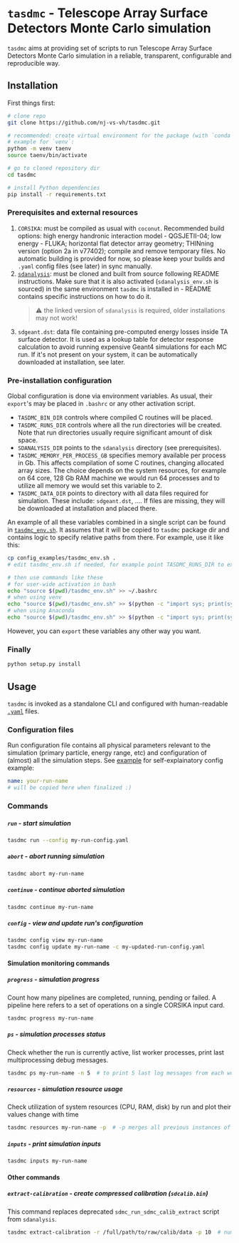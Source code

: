 # `tasdmc` - Telescope Array Surface Detectors Monte Carlo simulation

`tasdmc` aims at providing set of scripts to run Telescope Array Surface Detectors Monte Carlo
simulation in a reliable, transparent, configurable and reproducible way.


## Installation

First things first:

```bash
# clone repo
git clone https://github.com/nj-vs-vh/tasdmc.git

# recommended: create virtual environment for the package (with `conda`, `venv`, `virtualenv`, ...)
# example for `venv`:
python -m venv taenv
source taenv/bin/activate

# go to cloned repository dir
cd tasdmc

# install Python dependencies
pip install -r requirements.txt
```

### Prerequisites and external resources

1. `CORSIKA`: must be compiled as usual with `coconut`. Recommended
   build options: high energy handronic interaction model - QGSJETII-04;
   low energy - FLUKA; horizontal flat detector array geometry;
   THINning version (option 2a in v77402); compile and remove temporary files.
   No automatic building is provided for now, so please keep your builds
   and `.yaml` config files (see later) in sync manually.
2. [`sdanalysis`](https://github.com/nj-vs-vh/ta-sdanalysis): must be cloned 
   and built from source following README instructions. Make sure that it is also
   activated (`sdanalysis_env.sh` is sourced) in the same environment `tasdmc`
   is installed in - README contains specific instructions on how to do it.
   > :warning: the linked version of `sdanalysis` is required, older installations may not work!
3. `sdgeant.dst`: data file containing pre-computed energy losses inside TA
   surface detector. It is used as a lookup table for detector response calculation
   to avoid running expensive Geant4 simulations for each MC run.
   If it's not present on your system, it can be automatically downloaded
   at installation, see later.


### Pre-installation configuration

Global configuration is done via environment variables. As usual, their `export`'s may
be placed in `.bashrc` or any other activation script.

* `TASDMC_BIN_DIR` controls where compiled C routines will be placed.
* `TASDMC_RUNS_DIR` controls where all the run directories will be created. Note that
  run directories usually require significant amount of disk space.
* `SDANALYSIS_DIR` points to the `sdanalysis` directory (see prerequisites).
* `TASDMC_MEMORY_PER_PROCESS_GB` specifies memory available per process in Gb.
  This affects compilation of some C routines, changing allocated array sizes.
  The choice depends on the system resources, for example on 64 core, 128 Gb RAM
  machine we would run 64 processes and to utilize all memory we would set this
  variable to 2.
* `TASDMC_DATA_DIR` points to directory with all data files required for simulation.
  These include: `sdgeant.dst`, .... If files are missing, they will be downloaded
  at installation and placed there.

An example of all these variables combined in a single script can be found in
[`tasdmc_env.sh`](config_examples/tasdmc_env.sh). It assumes that it will be copied
to `tasdmc` package dir and contains logic to specify relative paths from there.
For example, use it like this:

```bash
cp config_examples/tasdmc_env.sh .
# edit tasdmc_env.sh if needed, for example point TASDMC_RUNS_DIR to external storage

# then use commands like these
# for user-wide activation in bash
echo "source $(pwd)/tasdmc_env.sh" >> ~/.bashrc
# when using venv
echo "source $(pwd)/tasdmc_env.sh" >> $(python -c "import sys; print(sys.prefix)")/bin/activate
# when using Anaconda
echo "source $(pwd)/tasdmc_env.sh" >> $(python -c "import sys; print(sys.prefix)")/etc/conda/activate.d/activate-tasdmc.sh
```

However, you can `export` these variables any other way you want.

### Finally

```bash
python setup.py install
```

## Usage

`tasdmc` is invoked as a standalone CLI and configured with human-readable
[`.yaml`](https://yaml.org/) files.

### Configuration files

Run configuration file contains all physical parameters relevant to the simulation
(primary particle, energy range, etc) and configuration of (almost) all the simulation
steps. See [example](config_examples/run.yaml) for self-explainatory config example:

```yaml
name: your-run-name
# will be copied here when finalized :)
```


### Commands

##### `run` - start simulation

```bash
tasdmc run --config my-run-config.yaml
```

##### `abort` - abort running simulation

```bash
tasdmc abort my-run-name
```

##### `continue` - continue aborted simulation

```bash
tasdmc continue my-run-name
```

##### `config` - view and update run's configuration

```bash
tasdmc config view my-run-name
tasdmc config update my-run-name -c my-updated-run-config.yaml
```

#### Simulation monitoring commands

##### `progress` - simulation progress

Count how many pipelines are completed, running, pending or failed. A pipeline here
refers to a set of operations on a single CORSIKA input card.

```bash
tasdmc progress my-run-name
```

##### `ps` - simulation processes status

Check whether the run is currently active, list worker processes, print last multiprocessing debug messages.

```bash
tasdmc ps my-run-name -n 5  # to print 5 last log messages from each worker process
```

##### `resources` - simulation resource usage

Check utilization of system resources (CPU, RAM, disk) by run and plot their values change with time

```bash
tasdmc resources my-run-name -p  # -p merges all previous instances of the run into one timeline
```

##### `inputs` - print simulation inputs

```bash
tasdmc inputs my-run-name
```

#### Other commands

##### `extract-calibration` - create compressed calibration (`sdcalib.bin`)

This command replaces deprecated `sdmc_run_sdmc_calib_extract` script from `sdanalysis`.

```bash
tasdmc extract-calibration -r /full/path/to/raw/calib/data -p 10  # number of processes
```
